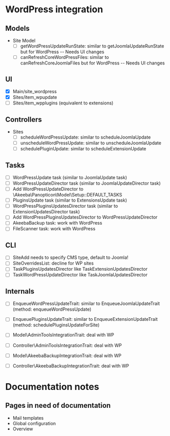 # WordPress integration

## Models
* Site Model
  * [ ] getWordPressUpdateRunState: similar to getJoomlaUpdateRunState but for WordPress -- Needs UI changes
  * [ ] canRefreshCoreWordPressFiles: similar to canRefreshCoreJoomlaFiles but for WordPress -- Needs UI changes

## UI
* [x] Main/site_wordpress
* [x] Sites/item_wpupdate
* [ ] Sites/item_wpplugins (equivalent to extensions)

## Controllers
* Sites
  * [ ] scheduleWordPressUpdate: similar to scheduleJoomlaUpdate
  * [ ] unscheduleWordPressUpdate: similar to unscheduleJoomlaUpdate
  * [ ] schedulePluginUpdate: similar to scheduleExtensionUpdate

## Tasks

* [ ] WordPressUpdate task (similar to JoomlaUpdate task)
* [ ] WordPressUpdateDirector task (similar to JoomlaUpdateDirector task)
* [ ] Add WordPressUpdateDirector to \Akeeba\Panopticon\Model\Setup::DEFAULT_TASKS
* [ ] PluginsUpdate task (similar to ExtensionsUpdate task)
* [ ] WordPressPluginsUpdatesDirector task (similar to ExtensionUpdatesDirector task)
* [ ] Add WordPressPluginsUpdatesDirector to WordPressUpdateDirector
* [ ] AkeebaBackup task: work with WordPress
* [ ] FileScanner task: work with WordPress

## CLI

* [ ] SiteAdd needs to specify CMS type, default to Joomla!
* [ ] SiteOverridesList: decline for WP sites
* [ ] TaskPluginsUpdatesDirector like TaskExtensionUpdatesDirector
* [ ] TaskWordPressUpdateDirector like TaskJoomlaUpdatesDirector

## Internals

* [ ] EnqueueWordPressUpdateTrait: similar to EnqueueJoomlaUpdateTrait (method: enqueueWordPressUpdate)
* [ ] EnqueuePluginsUpdateTrait: similar to EnqueueExtensionUpdateTrait (method: schedulePluginsUpdateForSite)
* [ ] Model\AdminToolsIntegrationTrait: deal with WP
* [ ] Controller\AdminToolsIntegrationTrait: deal with WP
* [ ] Model\AkeebaBackupIntegrationTrait: deal with WP
* [ ] Controller\AkeebaBackupIntegrationTrait: deal with WP




# Documentation notes

## Pages in need of documentation

* Mail templates
* Global configuration
* Overview
